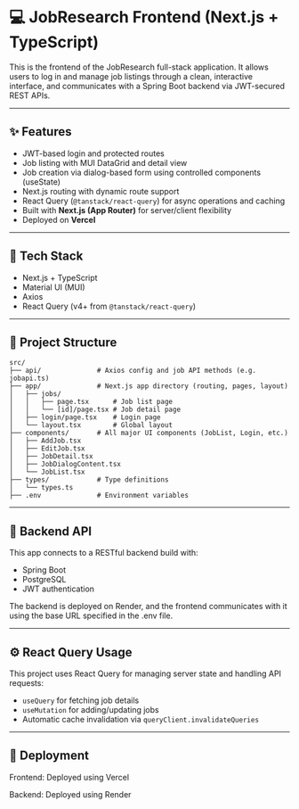 # 💻 JobResearch Frontend (Next.js + TypeScript)

This is the frontend of the JobResearch full-stack application. It allows users to log in and manage job listings through a clean, interactive interface, and communicates with a Spring Boot backend via JWT-secured REST APIs.

---

## ✨ Features

- JWT-based login and protected routes
- Job listing with MUI DataGrid and detail view
- Job creation via dialog-based form using controlled components (useState)
- Next.js routing with dynamic route support
- React Query (`@tanstack/react-query`) for async operations and caching
- Built with **Next.js (App Router)** for  server/client flexibility
- Deployed on **Vercel**

---

## 🧱 Tech Stack

- Next.js + TypeScript
- Material UI (MUI)
- Axios
- React Query (v4+ from `@tanstack/react-query`)

---

## 📁 Project Structure

```
src/
├── api/              # Axios config and job API methods (e.g. jobapi.ts)
├── app/              # Next.js app directory (routing, pages, layout)
│   ├── jobs/         
│   │   ├── page.tsx      # Job list page
│   │   └── [id]/page.tsx # Job detail page
│   ├── login/page.tsx    # Login page
│   └── layout.tsx        # Global layout
├── components/       # All major UI components (JobList, Login, etc.)
│   ├── AddJob.tsx
│   ├── EditJob.tsx
│   ├── JobDetail.tsx
│   ├── JobDialogContent.tsx
│   └── JobList.tsx
├── types/            # Type definitions
│   └── types.ts
├── .env              # Environment variables
```

---
## 🔗 Backend API

This app connects to a RESTful backend build with:
- Spring Boot
- PostgreSQL
- JWT authentication

The backend is deployed on Render, and the frontend communicates with it using the base URL specified in the .env file.

---

## ⚙️ React Query Usage

This project uses React Query for managing server state and handling API requests:

- `useQuery` for fetching job details
- `useMutation` for adding/updating jobs
- Automatic cache invalidation via `queryClient.invalidateQueries`

---

## 🚀 Deployment

Frontend: Deployed using Vercel

Backend: Deployed using Render

